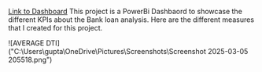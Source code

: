 [Link to Dashboard](https://app.powerbi.com/view?r=eyJrIjoiZTA2MjQ3NjMtZWRkMC00ODUzLTk4ODEtOTM1NTc1Mjg2NTIzIiwidCI6ImE2N2Q5MzI2LWE4NjYtNDcyNC05ODQ3LTYwYWY5OGNkYTg5NyJ9)
This project is a PowerBi Dashbaord to showcase the different KPIs about the  Bank loan analysis.
Here are the different measures that I created for this project.

![AVERAGE DTI]("C:\Users\gupta\OneDrive\Pictures\Screenshots\Screenshot 2025-03-05 205518.png")







